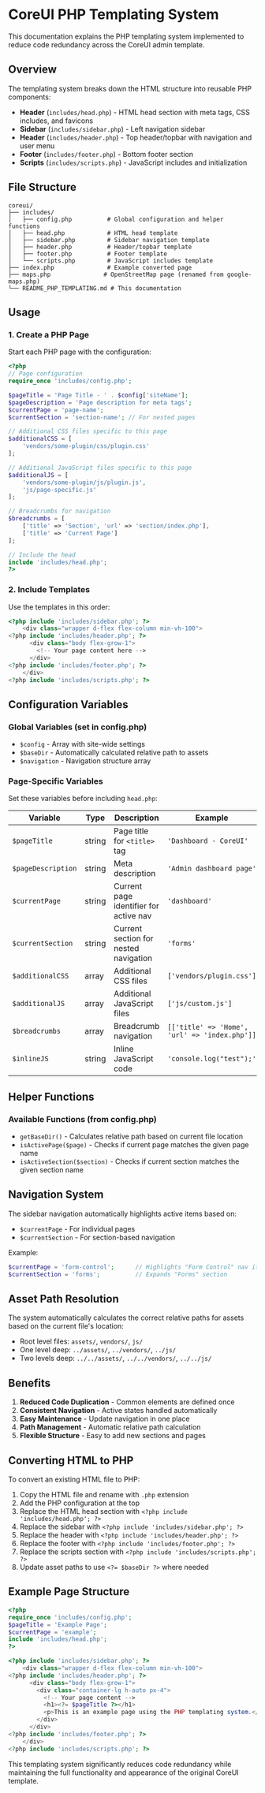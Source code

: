# CoreUI PHP Templating System

This documentation explains the PHP templating system implemented to reduce code redundancy across the CoreUI admin template.

## Overview

The templating system breaks down the HTML structure into reusable PHP components:

- **Header** (`includes/head.php`) - HTML head section with meta tags, CSS includes, and favicons
- **Sidebar** (`includes/sidebar.php`) - Left navigation sidebar
- **Header** (`includes/header.php`) - Top header/topbar with navigation and user menu
- **Footer** (`includes/footer.php`) - Bottom footer section
- **Scripts** (`includes/scripts.php`) - JavaScript includes and initialization

## File Structure

```
coreui/
├── includes/
│   ├── config.php          # Global configuration and helper functions
│   ├── head.php            # HTML head template
│   ├── sidebar.php         # Sidebar navigation template
│   ├── header.php          # Header/topbar template
│   ├── footer.php          # Footer template
│   └── scripts.php         # JavaScript includes template
├── index.php               # Example converted page
├── maps.php               # OpenStreetMap page (renamed from google-maps.php)
└── README_PHP_TEMPLATING.md # This documentation
```

## Usage

### 1. Create a PHP Page

Start each PHP page with the configuration:

```php
<?php
// Page configuration
require_once 'includes/config.php';

$pageTitle = 'Page Title - ' . $config['siteName'];
$pageDescription = 'Page description for meta tags';
$currentPage = 'page-name';
$currentSection = 'section-name'; // For nested pages

// Additional CSS files specific to this page
$additionalCSS = [
    'vendors/some-plugin/css/plugin.css'
];

// Additional JavaScript files specific to this page
$additionalJS = [
    'vendors/some-plugin/js/plugin.js',
    'js/page-specific.js'
];

// Breadcrumbs for navigation
$breadcrumbs = [
    ['title' => 'Section', 'url' => 'section/index.php'],
    ['title' => 'Current Page']
];

// Include the head
include 'includes/head.php';
?>
```

### 2. Include Templates

Use the templates in this order:

```php
<?php include 'includes/sidebar.php'; ?>
    <div class="wrapper d-flex flex-column min-vh-100">
<?php include 'includes/header.php'; ?>
      <div class="body flex-grow-1">
        <!-- Your page content here -->
      </div>
<?php include 'includes/footer.php'; ?>
    </div>
<?php include 'includes/scripts.php'; ?>
```

## Configuration Variables

### Global Variables (set in config.php)

- `$config` - Array with site-wide settings
- `$baseDir` - Automatically calculated relative path to assets
- `$navigation` - Navigation structure array

### Page-Specific Variables

Set these variables before including `head.php`:

| Variable | Type | Description | Example |
|----------|------|-------------|---------|
| `$pageTitle` | string | Page title for `<title>` tag | `'Dashboard - CoreUI'` |
| `$pageDescription` | string | Meta description | `'Admin dashboard page'` |
| `$currentPage` | string | Current page identifier for active nav | `'dashboard'` |
| `$currentSection` | string | Current section for nested navigation | `'forms'` |
| `$additionalCSS` | array | Additional CSS files | `['vendors/plugin.css']` |
| `$additionalJS` | array | Additional JavaScript files | `['js/custom.js']` |
| `$breadcrumbs` | array | Breadcrumb navigation | `[['title' => 'Home', 'url' => 'index.php']]` |
| `$inlineJS` | string | Inline JavaScript code | `'console.log("test");'` |

## Helper Functions

### Available Functions (from config.php)

- `getBaseDir()` - Calculates relative path based on current file location
- `isActivePage($page)` - Checks if current page matches the given page name
- `isActiveSection($section)` - Checks if current section matches the given section name

## Navigation System

The sidebar navigation automatically highlights active items based on:

- `$currentPage` - For individual pages
- `$currentSection` - For section-based navigation

Example:
```php
$currentPage = 'form-control';      // Highlights "Form Control" nav item
$currentSection = 'forms';          // Expands "Forms" section
```

## Asset Path Resolution

The system automatically calculates the correct relative paths for assets based on the current file's location:

- Root level files: `assets/`, `vendors/`, `js/`
- One level deep: `../assets/`, `../vendors/`, `../js/`
- Two levels deep: `../../assets/`, `../../vendors/`, `../../js/`

## Benefits

1. **Reduced Code Duplication** - Common elements are defined once
2. **Consistent Navigation** - Active states handled automatically
3. **Easy Maintenance** - Update navigation in one place
4. **Path Management** - Automatic relative path calculation
5. **Flexible Structure** - Easy to add new sections and pages

## Converting HTML to PHP

To convert an existing HTML file to PHP:

1. Copy the HTML file and rename with `.php` extension
2. Add the PHP configuration at the top
3. Replace the HTML head section with `<?php include 'includes/head.php'; ?>`
4. Replace the sidebar with `<?php include 'includes/sidebar.php'; ?>`
5. Replace the header with `<?php include 'includes/header.php'; ?>`
6. Replace the footer with `<?php include 'includes/footer.php'; ?>`
7. Replace the scripts section with `<?php include 'includes/scripts.php'; ?>`
8. Update asset paths to use `<?= $baseDir ?>` where needed

## Example Page Structure

```php
<?php
require_once 'includes/config.php';
$pageTitle = 'Example Page';
$currentPage = 'example';
include 'includes/head.php';
?>

<?php include 'includes/sidebar.php'; ?>
    <div class="wrapper d-flex flex-column min-vh-100">
<?php include 'includes/header.php'; ?>
      <div class="body flex-grow-1">
        <div class="container-lg h-auto px-4">
          <!-- Your page content -->
          <h1><?= $pageTitle ?></h1>
          <p>This is an example page using the PHP templating system.</p>
        </div>
      </div>
<?php include 'includes/footer.php'; ?>
    </div>
<?php include 'includes/scripts.php'; ?>
```

This templating system significantly reduces code redundancy while maintaining the full functionality and appearance of the original CoreUI template.